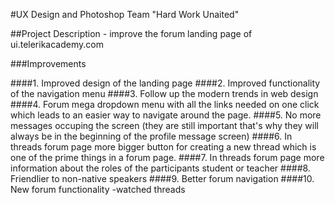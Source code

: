#UX Design and Photoshop Team "Hard Work Unaited"

##Project Description - improve the forum landing page of ui.telerikacademy.com

###Improvements

####1. Improved design of the landing page
####2. Improved functionality of the navigation menu
####3. Follow up the modern trends in web design
####4. Forum mega dropdown menu with all the links needed on one click which leads to an easier way to navigate around the page.
####5. No more messages occuping the screen (they are still important that's why they will always be in the beginning of the profile message screen)
####6. In threads forum page more bigger button for creating a new thread which is one of the prime things in a forum page.
####7. In threads forum page more information about the roles of the participants student or teacher
####8. Friendlier to non-native speakers 
####9. Better forum navigation
####10. New forum functionality -watched threads  